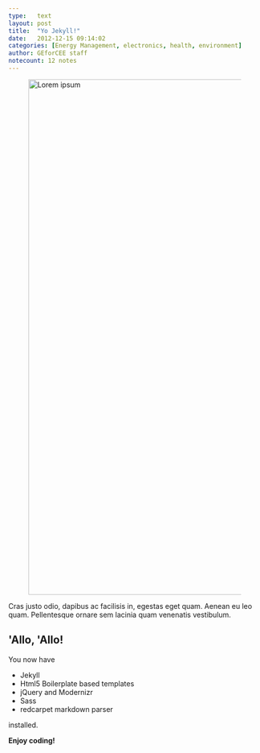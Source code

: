 ```yaml
---
type:	text
layout: post
title:  "Yo Jekyll!"
date:	2012-12-15 09:14:02
categories: [Energy Management, electronics, health, environment]
author:	GEforCEE staff
notecount: 12 notes
---
```

<figure>
	<img src="http://lorempixel.com/640/1024/technics" width="640" height="1024" alt="Lorem ipsum">
</figure>

Cras justo odio, dapibus ac facilisis in, egestas eget quam. Aenean eu leo quam. Pellentesque ornare sem lacinia quam venenatis vestibulum.

<!--more-->

## 'Allo, 'Allo!

You now have

- Jekyll
- Html5 Boilerplate based templates
- jQuery and Modernizr
- Sass
- redcarpet markdown parser

installed.

**Enjoy coding!**
